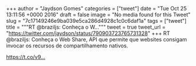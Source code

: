 
+++
author = "Jaydson Gomes"
categories = ["tweet"]
date = "Tue Oct 25 13:11:56 +0000 2016"
draft = false
image = "No media found for this Tweet"
slug = "7c17149246e9ba039e5ca286d4928c1c0c6daf1a"
tags = ["tweet"]
title = """RT @braziljs: Conheça o W..."""
tweet = true
tweet_url = "https://twitter.com/jaydson/status/790903723765731328"
+++
RT @braziljs: Conheça o Web Share, API que permite que websites consigam invocar os recursos de compartilhamento nativos. 

https://t.co/v9…
